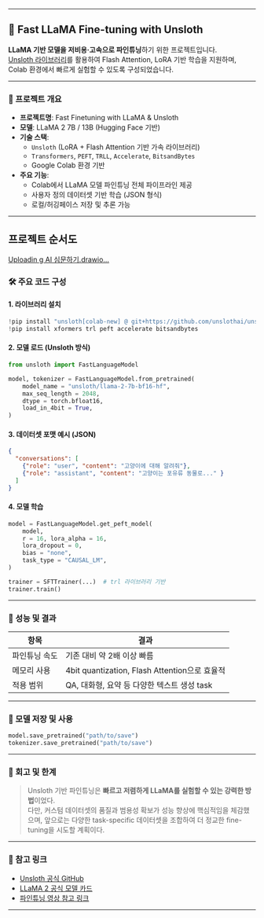 
---

## 🧠 Fast LLaMA Fine-tuning with Unsloth

**LLaMA 기반 모델을 저비용·고속으로 파인튜닝**하기 위한 프로젝트입니다.  
[Unsloth 라이브러리](https://github.com/unslothai/unsloth)를 활용하여 Flash Attention, LoRA 기반 학습을 지원하며, Colab 환경에서 빠르게 실험할 수 있도록 구성되었습니다.

---

### 📌 프로젝트 개요

- **프로젝트명**: Fast Finetuning with LLaMA & Unsloth
- **모델**: LLaMA 2 7B / 13B (Hugging Face 기반)
- **기술 스택**: 
  - `Unsloth` (LoRA + Flash Attention 기반 가속 라이브러리)
  - `Transformers`, `PEFT`, `TRLL`, `Accelerate`, `BitsandBytes`
  - Google Colab 환경 기반
- **주요 기능**:
  - Colab에서 LLaMA 모델 파인튜닝 전체 파이프라인 제공
  - 사용자 정의 데이터셋 기반 학습 (JSON 형식)
  - 로컬/허깅페이스 저장 및 추론 가능

---
## 프로젝트 순서도 
[Uploadin<mxfile host="app.diagrams.net" agent="Mozilla/5.0 (Windows NT 10.0; Win64; x64) AppleWebKit/537.36 (KHTML, like Gecko) Chrome/131.0.0.0 Safari/537.36" version="26.0.6">
  <diagram name="페이지-1" id="6L7_7K4dRQS6INN4i_TD">
    <mxGraphModel grid="1" page="1" gridSize="10" guides="1" tooltips="1" connect="1" arrows="1" fold="1" pageScale="1" pageWidth="827" pageHeight="1169" math="0" shadow="0">
      <root>
        <mxCell id="0" />
        <mxCell id="1" parent="0" />
        <mxCell id="8r8z8gKgrVPisf2p9DPh-7" style="edgeStyle=orthogonalEdgeStyle;rounded=0;orthogonalLoop=1;jettySize=auto;html=1;entryX=0.5;entryY=0;entryDx=0;entryDy=0;" edge="1" parent="1" source="8r8z8gKgrVPisf2p9DPh-1" target="8r8z8gKgrVPisf2p9DPh-4">
          <mxGeometry relative="1" as="geometry" />
        </mxCell>
        <mxCell id="8r8z8gKgrVPisf2p9DPh-1" value="시작" style="ellipse;whiteSpace=wrap;html=1;aspect=fixed;" vertex="1" parent="1">
          <mxGeometry x="320" y="70" width="80" height="80" as="geometry" />
        </mxCell>
        <mxCell id="8r8z8gKgrVPisf2p9DPh-9" style="edgeStyle=orthogonalEdgeStyle;rounded=0;orthogonalLoop=1;jettySize=auto;html=1;entryX=0.5;entryY=0;entryDx=0;entryDy=0;" edge="1" parent="1" source="8r8z8gKgrVPisf2p9DPh-2" target="8r8z8gKgrVPisf2p9DPh-3">
          <mxGeometry relative="1" as="geometry" />
        </mxCell>
        <mxCell id="8r8z8gKgrVPisf2p9DPh-2" value="질문 입력" style="rounded=0;whiteSpace=wrap;html=1;" vertex="1" parent="1">
          <mxGeometry x="300" y="330" width="120" height="60" as="geometry" />
        </mxCell>
        <mxCell id="8r8z8gKgrVPisf2p9DPh-10" style="edgeStyle=orthogonalEdgeStyle;rounded=0;orthogonalLoop=1;jettySize=auto;html=1;entryX=0.5;entryY=0;entryDx=0;entryDy=0;" edge="1" parent="1" source="8r8z8gKgrVPisf2p9DPh-3" target="8r8z8gKgrVPisf2p9DPh-5">
          <mxGeometry relative="1" as="geometry" />
        </mxCell>
        <mxCell id="8r8z8gKgrVPisf2p9DPh-3" value="AI&amp;nbsp;&lt;div&gt;(질문 대답)&lt;/div&gt;" style="rounded=0;whiteSpace=wrap;html=1;" vertex="1" parent="1">
          <mxGeometry x="300" y="440" width="120" height="60" as="geometry" />
        </mxCell>
        <mxCell id="8r8z8gKgrVPisf2p9DPh-8" style="edgeStyle=orthogonalEdgeStyle;rounded=0;orthogonalLoop=1;jettySize=auto;html=1;entryX=0.5;entryY=0;entryDx=0;entryDy=0;" edge="1" parent="1" source="8r8z8gKgrVPisf2p9DPh-4" target="8r8z8gKgrVPisf2p9DPh-2">
          <mxGeometry relative="1" as="geometry" />
        </mxCell>
        <mxCell id="8r8z8gKgrVPisf2p9DPh-4" value="상황 부여" style="rounded=0;whiteSpace=wrap;html=1;" vertex="1" parent="1">
          <mxGeometry x="300" y="230" width="120" height="60" as="geometry" />
        </mxCell>
        <mxCell id="8r8z8gKgrVPisf2p9DPh-11" style="edgeStyle=orthogonalEdgeStyle;rounded=0;orthogonalLoop=1;jettySize=auto;html=1;entryX=0;entryY=0.5;entryDx=0;entryDy=0;" edge="1" parent="1" source="8r8z8gKgrVPisf2p9DPh-5" target="8r8z8gKgrVPisf2p9DPh-2">
          <mxGeometry relative="1" as="geometry">
            <Array as="points">
              <mxPoint x="200" y="595" />
              <mxPoint x="200" y="360" />
            </Array>
          </mxGeometry>
        </mxCell>
        <mxCell id="8r8z8gKgrVPisf2p9DPh-12" value="Yes" style="edgeLabel;html=1;align=center;verticalAlign=middle;resizable=0;points=[];" connectable="0" vertex="1" parent="8r8z8gKgrVPisf2p9DPh-11">
          <mxGeometry x="-0.7778" y="3" relative="1" as="geometry">
            <mxPoint as="offset" />
          </mxGeometry>
        </mxCell>
        <mxCell id="8r8z8gKgrVPisf2p9DPh-15" value="" style="edgeStyle=orthogonalEdgeStyle;rounded=0;orthogonalLoop=1;jettySize=auto;html=1;entryX=0.5;entryY=0;entryDx=0;entryDy=0;" edge="1" parent="1" source="8r8z8gKgrVPisf2p9DPh-5">
          <mxGeometry relative="1" as="geometry">
            <mxPoint x="360" y="730" as="targetPoint" />
          </mxGeometry>
        </mxCell>
        <mxCell id="8r8z8gKgrVPisf2p9DPh-17" value="No" style="edgeLabel;html=1;align=center;verticalAlign=middle;resizable=0;points=[];" connectable="0" vertex="1" parent="8r8z8gKgrVPisf2p9DPh-15">
          <mxGeometry x="-0.44" y="2" relative="1" as="geometry">
            <mxPoint as="offset" />
          </mxGeometry>
        </mxCell>
        <mxCell id="8r8z8gKgrVPisf2p9DPh-5" value="질문 횟수&amp;lt;5" style="rhombus;whiteSpace=wrap;html=1;" vertex="1" parent="1">
          <mxGeometry x="315" y="550" width="90" height="90" as="geometry" />
        </mxCell>
        <mxCell id="8r8z8gKgrVPisf2p9DPh-6" value="끝" style="ellipse;whiteSpace=wrap;html=1;aspect=fixed;" vertex="1" parent="1">
          <mxGeometry x="320" y="1040" width="80" height="80" as="geometry" />
        </mxCell>
        <mxCell id="rWI0O_FinwYjYTAR-48q-6" style="edgeStyle=orthogonalEdgeStyle;rounded=0;orthogonalLoop=1;jettySize=auto;html=1;entryX=0.5;entryY=0;entryDx=0;entryDy=0;" edge="1" parent="1" source="rWI0O_FinwYjYTAR-48q-1" target="rWI0O_FinwYjYTAR-48q-5">
          <mxGeometry relative="1" as="geometry" />
        </mxCell>
        <mxCell id="rWI0O_FinwYjYTAR-48q-1" value="Lama AI" style="whiteSpace=wrap;html=1;rounded=0;" vertex="1" parent="1">
          <mxGeometry x="490" y="290" width="120" height="60" as="geometry" />
        </mxCell>
        <mxCell id="rWI0O_FinwYjYTAR-48q-4" style="edgeStyle=orthogonalEdgeStyle;rounded=0;orthogonalLoop=1;jettySize=auto;html=1;entryX=0.5;entryY=0;entryDx=0;entryDy=0;" edge="1" parent="1" source="rWI0O_FinwYjYTAR-48q-3" target="rWI0O_FinwYjYTAR-48q-1">
          <mxGeometry relative="1" as="geometry" />
        </mxCell>
        <mxCell id="rWI0O_FinwYjYTAR-48q-3" value="데이터셋" style="shape=parallelogram;perimeter=parallelogramPerimeter;whiteSpace=wrap;html=1;fixedSize=1;" vertex="1" parent="1">
          <mxGeometry x="490" y="130" width="120" height="60" as="geometry" />
        </mxCell>
        <mxCell id="rWI0O_FinwYjYTAR-48q-10" value="" style="edgeStyle=orthogonalEdgeStyle;rounded=0;orthogonalLoop=1;jettySize=auto;html=1;entryX=0.992;entryY=0.4;entryDx=0;entryDy=0;entryPerimeter=0;" edge="1" parent="1" source="rWI0O_FinwYjYTAR-48q-5" target="8r8z8gKgrVPisf2p9DPh-3">
          <mxGeometry relative="1" as="geometry">
            <mxPoint x="570" y="465" as="targetPoint" />
          </mxGeometry>
        </mxCell>
        <mxCell id="rWI0O_FinwYjYTAR-48q-5" value="Fine_tuning&amp;nbsp;" style="rounded=0;whiteSpace=wrap;html=1;" vertex="1" parent="1">
          <mxGeometry x="490" y="440" width="120" height="50" as="geometry" />
        </mxCell>
        <mxCell id="rWI0O_FinwYjYTAR-48q-15" style="edgeStyle=orthogonalEdgeStyle;rounded=0;orthogonalLoop=1;jettySize=auto;html=1;" edge="1" parent="1" source="rWI0O_FinwYjYTAR-48q-11">
          <mxGeometry relative="1" as="geometry">
            <mxPoint x="360" y="1040" as="targetPoint" />
          </mxGeometry>
        </mxCell>
        <mxCell id="rWI0O_FinwYjYTAR-48q-11" value="결과 출력" style="shape=document;whiteSpace=wrap;html=1;boundedLbl=1;" vertex="1" parent="1">
          <mxGeometry x="300" y="890" width="120" height="80" as="geometry" />
        </mxCell>
        <mxCell id="rWI0O_FinwYjYTAR-48q-14" style="edgeStyle=orthogonalEdgeStyle;rounded=0;orthogonalLoop=1;jettySize=auto;html=1;entryX=0.5;entryY=0;entryDx=0;entryDy=0;" edge="1" parent="1" source="rWI0O_FinwYjYTAR-48q-13" target="rWI0O_FinwYjYTAR-48q-11">
          <mxGeometry relative="1" as="geometry" />
        </mxCell>
        <mxCell id="rWI0O_FinwYjYTAR-48q-13" value="ai 가 범인인지 선택 Y/N&amp;nbsp;" style="rhombus;whiteSpace=wrap;html=1;" vertex="1" parent="1">
          <mxGeometry x="310" y="730" width="100" height="100" as="geometry" />
        </mxCell>
      </root>
    </mxGraphModel>
  </diagram>
</mxfile>
g AI 심문하기.drawio…]()

### 🛠️ 주요 코드 구성

#### 1. 라이브러리 설치
```python
!pip install "unsloth[colab-new] @ git+https://github.com/unslothai/unsloth.git"
!pip install xformers trl peft accelerate bitsandbytes
```

#### 2. 모델 로드 (Unsloth 방식)
```python
from unsloth import FastLanguageModel

model, tokenizer = FastLanguageModel.from_pretrained(
    model_name = "unsloth/llama-2-7b-bf16-hf",
    max_seq_length = 2048,
    dtype = torch.bfloat16,
    load_in_4bit = True,
)
```

#### 3. 데이터셋 포맷 예시 (JSON)
```json
{
  "conversations": [
    {"role": "user", "content": "고양이에 대해 알려줘"},
    {"role": "assistant", "content": "고양이는 포유류 동물로..." }
  ]
}
```

#### 4. 모델 학습
```python
model = FastLanguageModel.get_peft_model(
    model,
    r = 16, lora_alpha = 16,
    lora_dropout = 0,
    bias = "none",
    task_type = "CAUSAL_LM",
)

trainer = SFTTrainer(...)  # trl 라이브러리 기반
trainer.train()
```

---

### 🧪 성능 및 결과

| 항목 | 결과 |
|------|------|
| 파인튜닝 속도 | 기존 대비 약 2배 이상 빠름 |
| 메모리 사용 | 4bit quantization, Flash Attention으로 효율적 |
| 적용 범위 | QA, 대화형, 요약 등 다양한 텍스트 생성 task |

---

### 💾 모델 저장 및 사용

```python
model.save_pretrained("path/to/save")
tokenizer.save_pretrained("path/to/save")
```

---

### 🔁 회고 및 한계

> Unsloth 기반 파인튜닝은 **빠르고 저렴하게 LLaMA를 실험할 수 있는 강력한 방법**이었다.  
> 다만, 커스텀 데이터셋의 품질과 범용성 확보가 성능 향상에 핵심적임을 체감했으며, 앞으로는 다양한 task-specific 데이터셋을 조합하여 더 정교한 fine-tuning을 시도할 계획이다.

---

### 📎 참고 링크

- [Unsloth 공식 GitHub](https://github.com/unslothai/unsloth)
- [LLaMA 2 공식 모델 카드](https://huggingface.co/meta-llama)
- [파인튜닝 영상 참고 링크](https://www.youtube.com/watch?v=QaOIcJDDDjo)

---
